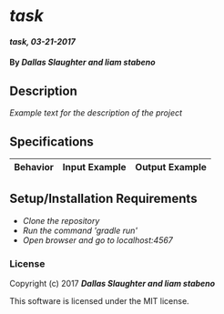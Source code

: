 # _task_

#### _task, 03-21-2017_

#### By _**Dallas Slaughter and liam stabeno**_

## Description
_Example text for the description of the project_


## Specifications

| Behavior                   | Input Example     | Output Example    |
| -------------------------- | -----------------:| -----------------:|



## Setup/Installation Requirements

* _Clone the repository_
* _Run the command 'gradle run'_
* _Open browser and go to localhost:4567_


### License

Copyright (c) 2017 **_Dallas Slaughter and liam stabeno_**

This software is licensed under the MIT license.
